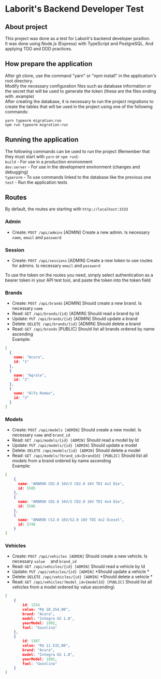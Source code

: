 # Laborit's Backend Developer Test 

## About project
This project was done as a test for Laborit's backend developer position.\
It was done using Node.js (Express) with TypeScript and PostgreSQL. And applying TDD and DDD practices.

## How prepare the application
After git clone, use the command "yarn" or "npm install" in the application's root directory.\
Modify the necessary configuration files such as database information or the secret that will be used to generate the token (these are the files ending with .example)\
After creating the database, it is necessary to run the project migrations to create the tables that will be used in the project using one of the following commands:
```
yarn typeorm migration:run
npm run typeorm migration:run
```

## Running the application
The following commands can be used to run the project (Remember that they must start with ```yarn``` or ```npm run```):\
```build``` - For use in a production environment\
```dev:server``` - For use in the development environment (changes and debugging)\
```typerorm``` - To use commands linked to the database like the previous one\
```test``` - Run the application tests

## Routes
By default, the routes are starting with ```http://localhost:3333```
### Admin
- Create: ```POST /api/admins``` [ADMIN] Create a new admin. Is necessary ```name```, ```email``` and ```password```

### Session
- Create: ```POST /api/sessions``` [ADMIN] Create a new token to use routes for admins. Is necessary ```email``` and ```password```

To use the token on the routes you need, simply select authentication as a bearer token in your API test tool, and paste the token into the token field

### Brands
- Create: ```POST /api/brands``` [ADMIN] Should create a new brand. Is necessary ```name```
- Read: ```GET /api/brands/{id}``` [ADMIN] Should read a brand by Id
- Update: ```PUT /api/brands/{id}``` [ADMIN] Should update a brand
- Delete: ```DELETE /api/brands/{id}``` [ADMIN] Should delete a brand
- Read: ```GET /api/brands``` [PUBLIC] Should list all brands ordered by name ascending\
Example:
``` JSON
[
  {
    name: "Acura",
    id: "1"
  },
  {
    name: "Agrale",
    id: "2"
  },
  {
    name: "Alfa Romeo",
    id: "3"
  }
]
```

### Models

- Create: ```POST /api/models [ADMIN]``` Should create a new model. Is necessary ```name``` and ```brand_id``` 
- Read: ```GET /api/models/{id} [ADMIN]``` Should read a model by Id
- Update: ```PUT /api/models/{id} [ADMIN]``` Should update a model
- Delete: ```DELETE /api/models/{id} [ADMIN]``` Should delete a model
- Read: ```GET /api/models/?brand_id={brandId} [PUBLIC]``` Should list all models from a brand ordered by name ascending\
Example:
``` JSON
[
    {
      name: "AMAROK CD2.0 16V/S CD2.0 16V TDI 4x2 Die",
      id: 5585
    },
    {
      name: "AMAROK CD2.0 16V/S CD2.0 16V TDI 4x4 Die",
      id: 5586
    },
    {
      name: "AMAROK CS2.0 16V/S2.0 16V TDI 4x2 Diesel",
      id: 5748
    }  
]
```

### Vehicles
- Create: ```POST /api/vehicles [ADMIN]``` Should create a new vehicle. Is necessary ```value  ``` and ```brand_id``` 
- Read: ```GET /api/vehicles/{id} [ADMIN]``` Should read a vehicle by Id
- Update: ```PUT /api/vehicles/{id} [ADMIN]``` *Should update a vehicle *
- Delete: ```DELETE /api/vehicles/{id} [ADMIN]``` *Should delete a vehicle *
- Read: ```GET /api/vehicles/?model_id={modelId} [PUBLIC]``` Should list all vehicles from a model ordered by value ascending\
``` JSON
[
	{
		id: 1254
		value: "R$ 10.254,00",
		brand: "Acura",
		model: "Integra GS 1.8",
		yearModel: 1992,
		fuel: "Gasolina"
	},
	{
		id: 1387
		value: "R$ 11.532,00",
		brand: "Acura",
		model: "Integra GS 1.8",
		yearModel: 1992,
		fuel: "Gasolina"
	}
]
```
